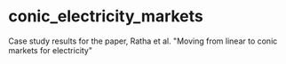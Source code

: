 # conic_electricity_markets
Case study results for the paper, Ratha et al. "Moving from linear to conic markets for electricity"

